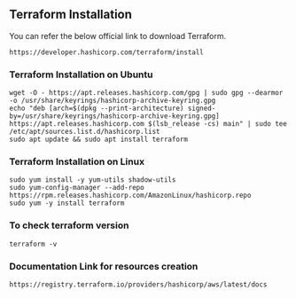 ## Terraform Installation
You can refer the below official link to download Terraform.
```
https://developer.hashicorp.com/terraform/install
```
### Terraform Installation on Ubuntu
```
wget -O - https://apt.releases.hashicorp.com/gpg | sudo gpg --dearmor -o /usr/share/keyrings/hashicorp-archive-keyring.gpg
echo "deb [arch=$(dpkg --print-architecture) signed-by=/usr/share/keyrings/hashicorp-archive-keyring.gpg] https://apt.releases.hashicorp.com $(lsb_release -cs) main" | sudo tee /etc/apt/sources.list.d/hashicorp.list
sudo apt update && sudo apt install terraform

```

### Terraform Installation on Linux
```
sudo yum install -y yum-utils shadow-utils
sudo yum-config-manager --add-repo https://rpm.releases.hashicorp.com/AmazonLinux/hashicorp.repo
sudo yum -y install terraform
```

### To check terraform version
```
terraform -v
```

### Documentation Link for resources creation
```
https://registry.terraform.io/providers/hashicorp/aws/latest/docs
```
